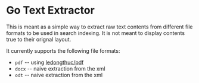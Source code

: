 # Go Text Extractor

This is meant as a simple way to extract raw text contents from different file formats to be used in search indexing. It is not meant to display contents true to their orignal layout.

It currently supports the following file formats:

  * `pdf` -- using [ledongthuc/pdf](https://github.com/ledongthuc/pdf) 
  * `docx` -- naive extraction from the xml
  * `odt` -- naive extraction from the xml 
